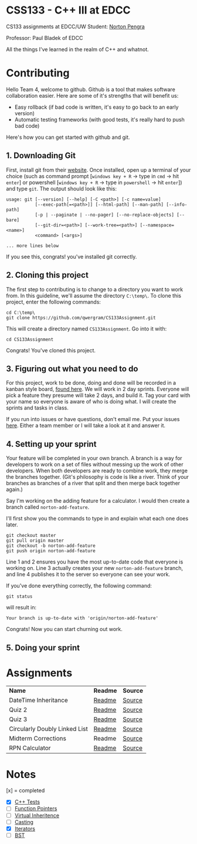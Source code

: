 # CSS133 - C++ III at EDCC
CS133 assignments at EDCC/UW Student: [Norton Pengra](http://linkedin.com/in/nortonpengra)

Professor: Paul Bladek of EDCC

All the things I've learned in the realm of C++ and whatnot.

# Contributing

Hello Team 4, welcome to github.
Github is a tool that makes software collaboration easier. Here are
some of it's strengths that will benefit us:

- Easy rollback (if bad code is written, it's easy to go back to an early version)
- Automatic testing frameworks (with good tests, it's really hard to push bad code)

Here's how you can get started with github and git.

## 1. Downloading Git
First, install git from their [website](https://git-scm.com/downloads).
Once installed, open up a terminal of your choice (such as command prompt [`windows key + R` -> type in `cmd` -> hit `enter`] or powershell [`windows key + R` -> type in `powershell` -> hit `enter`]) and type `git`. 
The output should look like this:
```
usage: git [--version] [--help] [-C <path>] [-c name=value]
           [--exec-path[=<path>]] [--html-path] [--man-path] [--info-path]
           [-p | --paginate | --no-pager] [--no-replace-objects] [--bare]
           [--git-dir=<path>] [--work-tree=<path>] [--namespace=<name>]
           <command> [<args>]

... more lines below
```
If you see this, congrats! you've installed git correctly.

## 2. Cloning this project
The first step to contributing is to change to a directory you want
to work from. In this guideline, we'll assume the directory `C:\temp\`.
To clone this project, enter the following commands:
```
cd C:\temp\
git clone https://github.com/qwergram/CS133Assignment.git
```
This will create a directory named `CS133Assignment`. Go into it with:
```
cd CS133Assignment
```
Congrats! You've cloned this project.

## 3. Figuring out what you need to do
For this project, work to be done, doing and done will be recorded
in a kanban style board, [found here](https://github.com/qwergram/CS133Assignment/projects/1).
We will work in 2 day sprints. Everyone will pick a feature they presume
will take 2 days, and build it. Tag your card with your name so everyone
is aware of who is doing what. I will create the sprints and tasks
in class.

If you run into issues or have questions, don't email me. Put your issues [here](https://github.com/qwergram/CS133Assignment/issues).
Either a team member or I will take a look at it and answer it.

## 4. Setting up your sprint
Your feature will be completed in your own branch. A branch is a way
for developers to work on a set of files without messing up the work
of other developers. When both developers are ready to combine work,
they merge the branches together. (Git's philosophy is code is like a
river. Think of your branches as branches of a river that split and
then merge back together again.) 

Say I'm working on the adding feature for a calculator. I would then create a branch called `norton-add-feature`.

I'll first show you the commands to type in and explain what each one does later.

```
git checkout master
git pull origin master
git checkout -b norton-add-feature
git push origin norton-add-feature
```

Line 1 and 2 ensures you have the most up-to-date code that everyone is working on. Line 3 actually creates your new `norton-add-feature` branch, and line 4 publishes it to the server so everyone can see your work.

If you've done everything correctly, the following command:
```
git status
```
will result in:
```
Your branch is up-to-date with 'origin/norton-add-feature'
```
Congrats! Now you can start churning out work.

## 5. Doing your sprint



# Assignments

<table>
<tr>
  <td><b>Name</b></td>
  <td><b>Readme</b></td>
  <td><b>Source</b></td>
</tr>
<tr>
  <td>DateTime Inheritance</td>
  <td><a href="https://github.com/qwergram/CS133Assignment/blob/master/Notes/Project1.md">Readme</a></td>
  <td><a href="https://github.com/qwergram/CS133Assignment/tree/master/CS133Assignment1">Source</a></td>
</tr>
<tr>
  <td>Quiz 2</td>
  <td><a href="https://github.com/qwergram/CS133Assignment/blob/master/Notes/quiz2.md">Readme</a></td>
  <td><a href="https://github.com/qwergram/CS133Assignment/tree/master/Quiz2">Source</a></td>
</tr>
<tr>
  <td>Quiz 3</td>
  <td><a href="https://github.com/qwergram/CS133Assignment/blob/master/Notes/quiz3.md">Readme</a></td>
  <td><a href="https://github.com/qwergram/CS133Assignment/blob/master/Quiz3/main.cpp">Source</a></td>
</tr>
<tr>
  <td>Circularly Doubly Linked List</td>
  <td><a href="https://github.com/qwergram/CS133Assignment/blob/master/Notes/project2.md">Readme</a></td>
  <td><a href="https://github.com/qwergram/CS133Assignment/tree/master/Project2">Source</a></td>
</tr>
<tr>
  <td>Midterm Corrections</td>
  <td>Readme</td>
  <td><a href="https://github.com/qwergram/CS133Assignment/blob/master/MidTerm/midterm.cpp">Source</a></td>
</tr>
<tr>
  <td>RPN Calculator</td>
  <td><a href="https://github.com/qwergram/CS133Assignment/blob/master/Notes/project4.md">Readme</a></td>
  <td><a href="https://github.com/qwergram/CS133Assignment/tree/master/RPNCalculator">Source</a>
</tr>
</table>

# Notes
[x] = completed
- [x] [C++ Tests](https://github.com/qwergram/CS133Assignment/blob/master/Notes/Testing.md)
- [ ] [Function Pointers](https://github.com/qwergram/CS133Assignment/blob/master/Notes/FunctionAddressExample.md)
- [ ] [Virtual Inheritence](https://github.com/qwergram/CS133Assignment/blob/master/Notes/VirtualInheritance.md)
- [ ] [Casting](https://github.com/qwergram/CS133Assignment/blob/master/Notes/reinterpretcast.md)
- [x] [Iterators](https://github.com/qwergram/CS133Assignment/blob/master/Notes/Iterators.md)
- [ ] [BST](https://github.com/qwergram/CS133Assignment/blob/master/Notes/BSTLecture.md)
